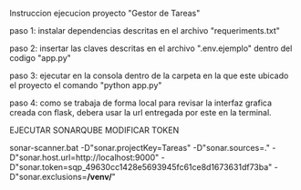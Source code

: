 Instruccion ejecucion proyecto "Gestor de Tareas"

paso 1: instalar dependencias descritas en el archivo "requeriments.txt"

paso 2: insertar las claves descritas en el archivo ".env.ejemplo" dentro del codigo "app.py"

paso 3: ejecutar en la consola dentro de la carpeta en la que este ubicado el proyecto el comando "python app.py"

paso 4: como se trabaja de forma local para revisar la interfaz grafica creada con flask, debera usar la url entregada por este en la terminal.


EJECUTAR SONARQUBE MODIFICAR TOKEN

sonar-scanner.bat -D"sonar.projectKey=Tareas" -D"sonar.sources=." -D"sonar.host.url=http://localhost:9000" -D"sonar.token=sqp_49630cc1428e5693945fc61ce8d1673631df73ba" -D"sonar.exclusions=**/venv/**"


